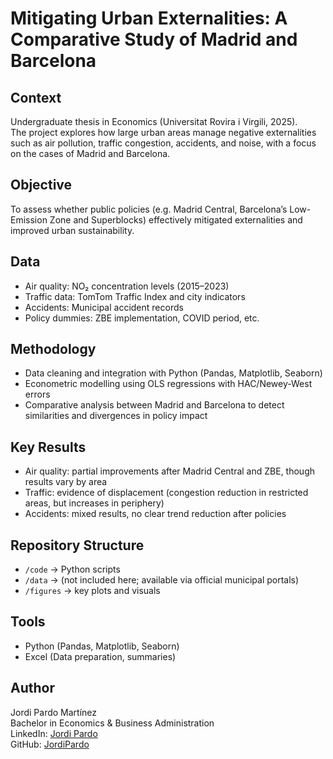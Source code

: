 # Mitigating Urban Externalities: A Comparative Study of Madrid and Barcelona

## Context
Undergraduate thesis in Economics (Universitat Rovira i Virgili, 2025).  
The project explores how large urban areas manage negative externalities such as air pollution, traffic congestion, accidents, and noise, with a focus on the cases of Madrid and Barcelona.

## Objective
To assess whether public policies (e.g. Madrid Central, Barcelona’s Low-Emission Zone and Superblocks) effectively mitigated externalities and improved urban sustainability.

## Data
- Air quality: NO₂ concentration levels (2015–2023)  
- Traffic data: TomTom Traffic Index and city indicators  
- Accidents: Municipal accident records  
- Policy dummies: ZBE implementation, COVID period, etc.  

## Methodology
- Data cleaning and integration with Python (Pandas, Matplotlib, Seaborn)  
- Econometric modelling using OLS regressions with HAC/Newey-West errors  
- Comparative analysis between Madrid and Barcelona to detect similarities and divergences in policy impact  

## Key Results
- Air quality: partial improvements after Madrid Central and ZBE, though results vary by area  
- Traffic: evidence of displacement (congestion reduction in restricted areas, but increases in periphery)  
- Accidents: mixed results, no clear trend reduction after policies  

## Repository Structure
- `/code` → Python scripts
- `/data` → (not included here; available via official municipal portals)  
- `/figures` → key plots and visuals  

## Tools
- Python (Pandas, Matplotlib, Seaborn)    
- Excel (Data preparation, summaries)  

## Author
Jordi Pardo Martínez  
Bachelor in Economics & Business Administration  
LinkedIn: [Jordi Pardo](https://www.linkedin.com/in/jordi-pardo-mart%C3%ADnez-4693b8234/)  
GitHub: [JordiPardo](https://github.com/JordiPardo)

